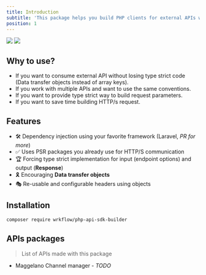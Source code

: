 ```yaml
---
title: Introduction
subtitle: 'This package helps you build PHP clients for external APIs with dependency injection and type strict code in mind.'
position: 1
---
```


<img src="https://img.shields.io/badge/PHPStan-8-blue" class="inline-flex" style="margin: 0;" /> 
<img src="https://img.shields.io/badge/PHP-8.1-B0B3D6"  class="inline-flex" style="margin: 0;" />

## Why to use?

- If you want to consume external API without losing type strict code (Data transfer objects instead of array keys).
- If you work with multiple APIs and want to use the same conventions.
- If you want to provide type strict way to build request parameters.
- If you want to save time building HTTP/s request.

## Features

- 🛠 Dependency injection using your favorite framework (Laravel, _PR for more_)
- ✅ Uses PSR packages you already use for HTTP/S communication
- 🏆 Forcing type strict implementation for input (endpoint options) and output (**Response**)
- 🎗 Encouraging **Data transfer objects**
- 🎭 Re-usable and configurable headers using objects

## Installation

```bash
composer require wrkflow/php-api-sdk-builder
```

## APIs packages

> List of APIs made with this package

- Maggelano Channel manager - _TODO_


